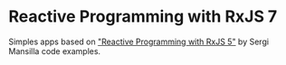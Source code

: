 # Reactive Programming with RxJS 7
Simples apps based on ["Reactive Programming with RxJS 5"](https://pragprog.com/titles/smreactjs5/reactive-programming-with-rxjs-5/) by Sergi Mansilla code examples.
